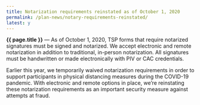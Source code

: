 ```yaml
---
title: Notarization requirements reinstated as of October 1, 2020
permalink: /plan-news/notary-requirements-reinstated/
latest: y
---
```


**{{ page.title }}** &#8212; As of October 1, 2020, TSP forms that require notarized signatures must be signed and notarized. We accept electronic and remote notarization in addition to traditional, in-person notarization. All signatures must be handwritten or made electronically with PIV or CAC credentials.

Earlier this year, we temporarily waived notarization requirements in order to support participants in physical distancing measures during the COVID-19 pandemic. With electronic and remote options in place, we’re reinstating these notarization requirements as an important security measure against attempts at fraud.
